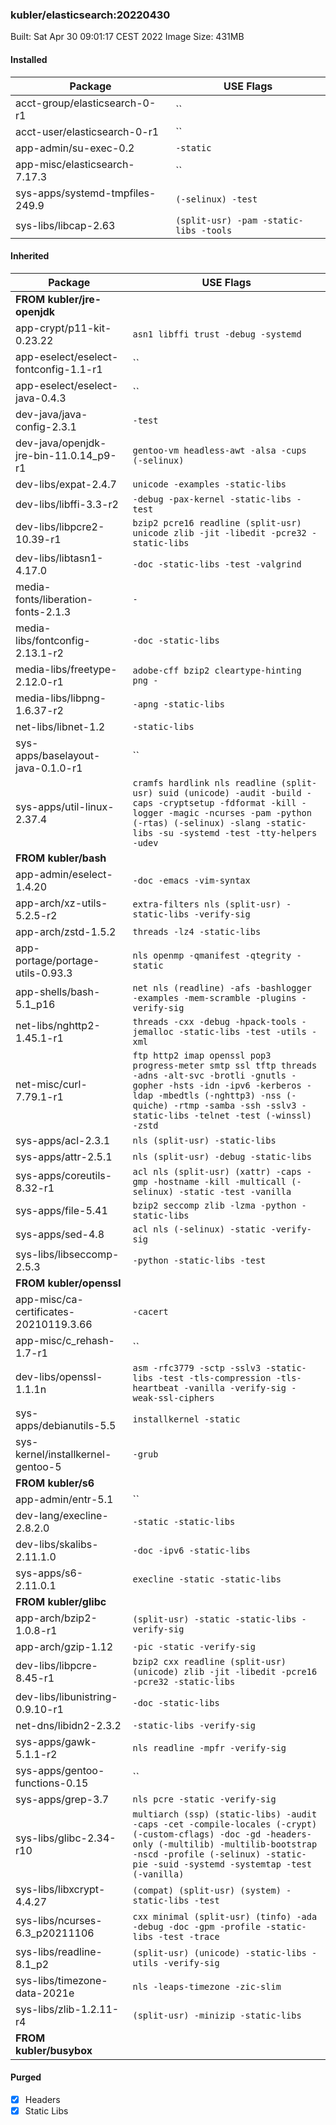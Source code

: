 ### kubler/elasticsearch:20220430

Built: Sat Apr 30 09:01:17 CEST 2022
Image Size: 431MB

#### Installed
Package | USE Flags
--------|----------
acct-group/elasticsearch-0-r1 | ``
acct-user/elasticsearch-0-r1 | ``
app-admin/su-exec-0.2 | `-static`
app-misc/elasticsearch-7.17.3 | ``
sys-apps/systemd-tmpfiles-249.9 | `(-selinux) -test`
sys-libs/libcap-2.63 | `(split-usr) -pam -static-libs -tools`
#### Inherited
Package | USE Flags
--------|----------
**FROM kubler/jre-openjdk** |
app-crypt/p11-kit-0.23.22 | `asn1 libffi trust -debug -systemd`
app-eselect/eselect-fontconfig-1.1-r1 | ``
app-eselect/eselect-java-0.4.3 | ``
dev-java/java-config-2.3.1 | `-test`
dev-java/openjdk-jre-bin-11.0.14_p9-r1 | `gentoo-vm headless-awt -alsa -cups (-selinux)`
dev-libs/expat-2.4.7 | `unicode -examples -static-libs`
dev-libs/libffi-3.3-r2 | `-debug -pax-kernel -static-libs -test`
dev-libs/libpcre2-10.39-r1 | `bzip2 pcre16 readline (split-usr) unicode zlib -jit -libedit -pcre32 -static-libs`
dev-libs/libtasn1-4.17.0 | `-doc -static-libs -test -valgrind`
media-fonts/liberation-fonts-2.1.3 | `-`
media-libs/fontconfig-2.13.1-r2 | `-doc -static-libs`
media-libs/freetype-2.12.0-r1 | `adobe-cff bzip2 cleartype-hinting png -`
media-libs/libpng-1.6.37-r2 | `-apng -static-libs`
net-libs/libnet-1.2 | `-static-libs`
sys-apps/baselayout-java-0.1.0-r1 | ``
sys-apps/util-linux-2.37.4 | `cramfs hardlink nls readline (split-usr) suid (unicode) -audit -build -caps -cryptsetup -fdformat -kill -logger -magic -ncurses -pam -python (-rtas) (-selinux) -slang -static-libs -su -systemd -test -tty-helpers -udev`
**FROM kubler/bash** |
app-admin/eselect-1.4.20 | `-doc -emacs -vim-syntax`
app-arch/xz-utils-5.2.5-r2 | `extra-filters nls (split-usr) -static-libs -verify-sig`
app-arch/zstd-1.5.2 | `threads -lz4 -static-libs`
app-portage/portage-utils-0.93.3 | `nls openmp -qmanifest -qtegrity -static`
app-shells/bash-5.1_p16 | `net nls (readline) -afs -bashlogger -examples -mem-scramble -plugins -verify-sig`
net-libs/nghttp2-1.45.1-r1 | `threads -cxx -debug -hpack-tools -jemalloc -static-libs -test -utils -xml`
net-misc/curl-7.79.1-r1 | `ftp http2 imap openssl pop3 progress-meter smtp ssl tftp threads -adns -alt-svc -brotli -gnutls -gopher -hsts -idn -ipv6 -kerberos -ldap -mbedtls (-nghttp3) -nss (-quiche) -rtmp -samba -ssh -sslv3 -static-libs -telnet -test (-winssl) -zstd`
sys-apps/acl-2.3.1 | `nls (split-usr) -static-libs`
sys-apps/attr-2.5.1 | `nls (split-usr) -debug -static-libs`
sys-apps/coreutils-8.32-r1 | `acl nls (split-usr) (xattr) -caps -gmp -hostname -kill -multicall (-selinux) -static -test -vanilla`
sys-apps/file-5.41 | `bzip2 seccomp zlib -lzma -python -static-libs`
sys-apps/sed-4.8 | `acl nls (-selinux) -static -verify-sig`
sys-libs/libseccomp-2.5.3 | `-python -static-libs -test`
**FROM kubler/openssl** |
app-misc/ca-certificates-20210119.3.66 | `-cacert`
app-misc/c_rehash-1.7-r1 | ``
dev-libs/openssl-1.1.1n | `asm -rfc3779 -sctp -sslv3 -static-libs -test -tls-compression -tls-heartbeat -vanilla -verify-sig -weak-ssl-ciphers`
sys-apps/debianutils-5.5 | `installkernel -static`
sys-kernel/installkernel-gentoo-5 | `-grub`
**FROM kubler/s6** |
app-admin/entr-5.1 | ``
dev-lang/execline-2.8.2.0 | `-static -static-libs`
dev-libs/skalibs-2.11.1.0 | `-doc -ipv6 -static-libs`
sys-apps/s6-2.11.0.1 | `execline -static -static-libs`
**FROM kubler/glibc** |
app-arch/bzip2-1.0.8-r1 | `(split-usr) -static -static-libs -verify-sig`
app-arch/gzip-1.12 | `-pic -static -verify-sig`
dev-libs/libpcre-8.45-r1 | `bzip2 cxx readline (split-usr) (unicode) zlib -jit -libedit -pcre16 -pcre32 -static-libs`
dev-libs/libunistring-0.9.10-r1 | `-doc -static-libs`
net-dns/libidn2-2.3.2 | `-static-libs -verify-sig`
sys-apps/gawk-5.1.1-r2 | `nls readline -mpfr -verify-sig`
sys-apps/gentoo-functions-0.15 | ``
sys-apps/grep-3.7 | `nls pcre -static -verify-sig`
sys-libs/glibc-2.34-r10 | `multiarch (ssp) (static-libs) -audit -caps -cet -compile-locales (-crypt) (-custom-cflags) -doc -gd -headers-only (-multilib) -multilib-bootstrap -nscd -profile (-selinux) -static-pie -suid -systemd -systemtap -test (-vanilla)`
sys-libs/libxcrypt-4.4.27 | `(compat) (split-usr) (system) -static-libs -test`
sys-libs/ncurses-6.3_p20211106 | `cxx minimal (split-usr) (tinfo) -ada -debug -doc -gpm -profile -static-libs -test -trace`
sys-libs/readline-8.1_p2 | `(split-usr) (unicode) -static-libs -utils -verify-sig`
sys-libs/timezone-data-2021e | `nls -leaps-timezone -zic-slim`
sys-libs/zlib-1.2.11-r4 | `(split-usr) -minizip -static-libs`
**FROM kubler/busybox** |
#### Purged
- [x] Headers
- [x] Static Libs
